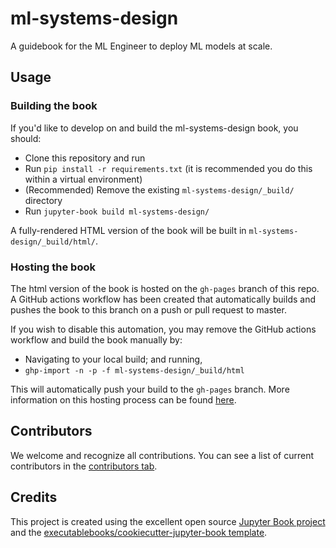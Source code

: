 # ml-systems-design

A guidebook for the ML Engineer to deploy ML models at scale.

## Usage

### Building the book

If you'd like to develop on and build the ml-systems-design book, you should:

- Clone this repository and run
- Run `pip install -r requirements.txt` (it is recommended you do this within a virtual environment)
- (Recommended) Remove the existing `ml-systems-design/_build/` directory
- Run `jupyter-book build ml-systems-design/`

A fully-rendered HTML version of the book will be built in `ml-systems-design/_build/html/`.

### Hosting the book

The html version of the book is hosted on the `gh-pages` branch of this repo. A GitHub actions workflow has been created that automatically builds and pushes the book to this branch on a push or pull request to master.

If you wish to disable this automation, you may remove the GitHub actions workflow and build the book manually by:

- Navigating to your local build; and running,
- `ghp-import -n -p -f ml-systems-design/_build/html`

This will automatically push your build to the `gh-pages` branch. More information on this hosting process can be found [here](https://jupyterbook.org/publish/gh-pages.html#manually-host-your-book-with-github-pages).

## Contributors

We welcome and recognize all contributions. You can see a list of current contributors in the [contributors tab](https://github.com/raghavsaboo/ml_systems_design/graphs/contributors).

## Credits

This project is created using the excellent open source [Jupyter Book project](https://jupyterbook.org/) and the [executablebooks/cookiecutter-jupyter-book template](https://github.com/executablebooks/cookiecutter-jupyter-book).
